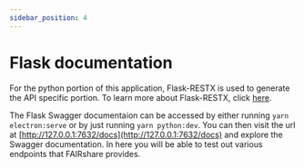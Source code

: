 ```yaml
---
sidebar_position: 4
---
```


# Flask documentation

For the python portion of this application, Flask-RESTX is used to generate the API specific portion. To learn more about Flask-RESTX, click [here](https://flask-restx.readthedocs.io/en/latest/).

The Flask Swagger documentaion can be accessed by either running `yarn electron:serve` or by just running `yarn python:dev`. You can then visit the url at [http://127.0.0.1:7632/docs](http://127.0.0.1:7632/docs) and explore the Swagger documentation. In here you will be able to test out various endpoints that FAIRshare provides.
